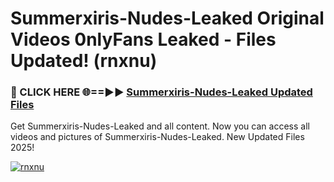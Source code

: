 # Summerxiris-Nudes-Leaked Original Videos 0nlyFans Leaked - Files Updated! (rnxnu)

<h3>🔴 CLICK HERE 🌐==►► <a href="https://tinyurl.com/yc6ubb5a" rel="nofollow">Summerxiris-Nudes-Leaked Updated Files</a></h3>

Get Summerxiris-Nudes-Leaked and all content. Now you can access all videos and pictures of Summerxiris-Nudes-Leaked. New Updated Files 2025!

[![rnxnu](https://i.imgur.com/7eu0CRL.gif)](https://tinyurl.com/yc6ubb5a)
